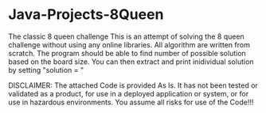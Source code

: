 # Java-Projects-8Queen
The classic 8 queen challenge
This is an attempt of solving the 8 queen challenge without using any online libraries. All algorithm are written from scratch.
The program should be able to find number of possible solution based on the board size.
You can then extract and print inidividual solution by setting "solution = <solution no>"

DISCLAIMER: The attached Code is provided As Is. 
It has not been tested or validated as a product, for use in a deployed application or system, 
or for use in hazardous environments. You assume all risks for use of the Code!!! 

